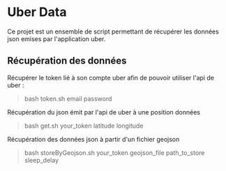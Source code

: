 # Uber Data

Ce projet est un ensemble de script permettant de récupérer les données json emises par l'application uber.

## Récupération des données

Récupérer le token lié à son compte uber afin de pouvoir utiliser l'api de uber : 

> bash token.sh email password 

Récupération du json émit par l'api de uber à une position données

> bash get.sh your_token latitude longitude

Récupération des données json à partir d'un fichier geojson

> bash storeByGeojson.sh your_token geojson_file path_to_store sleep_delay
